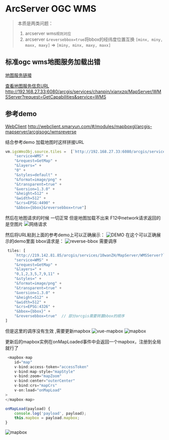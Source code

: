 # ArcServer OGC WMS
> 本质是两类问题：  
> 1. arcserver wms`规则对应`
> 2. arcserver `&reversebbox=true`将bbox的经纬度位置互换 `[minx, miny, maxx, maxy]` => `[miny, minx, maxy, maxx]`

## 标准ogc wms地图服务加载出错
[地图服务链接](http://192.168.27.33:6080/arcgis/services/chanpin/xianxzq/MapServer/WMSServer)


[查看地图服务信息URL](http://192.168.27.33:6080/arcgis/services/chanpin/xianxzq/MapServer/WMSServer?request=GetCapabilities&service=WMS )
http://192.168.27.33:6080/arcgis/services/chanpin/xianxzq/MapServer/WMSServer?request=GetCapabilities&service=WMS 

## 参考demo
[WebClient](http://webclient.smaryun.com/#/modules/mapboxgl/arcgis-mapserver/arcgisogc/wmsreverse)
http://webclient.smaryun.com/#/modules/mapboxgl/arcgis-mapserver/arcgisogc/wmsreverse

结合参考demo 加载地图时这样拼接URL
``` javascript
vm.igsWmsObj.source.tiles =  [`http://192.168.27.33:6080/arcgis/services/chanpin/xianxzq/MapServer/WMSServer?`+
    "service=WMS" +
    "&request=GetMap" +
    "&layers=" +
    "0" +
    "&styles=default" +
    "&format=image/png" +
    "&transparent=true" +
    "&version=1.3.0" + 
    "&height=512" +
    "&width=512" +
    "&crs=EPSG:4490" +
    "&bbox={bbox}&reversebbox=true"]
```
然后在地图请求的时候 一切正常 但是地图加载不出来
F12中network请求返回的是空图片
![网络请求](../../static/modules/mapboxgl/fqa/arcserver/wms/http.png)

然后将URL粘到上面的参考demo上可以正确展示：
![DEMO](../../static/modules/mapboxgl/fqa/arcserver/wms/demo-show.png)
在这个可以正确展示的demo里面 bbox请求是：
![reverse-bbox](../../static/modules/mapboxgl/fqa/arcserver/wms/reverse-bbox.png)
需要调序
``` javascript
 tiles: [
    `http://219.142.81.85/arcgis/services/10wanZH/MapServer/WMSServer?` +
    "service=WMS" +
    "&request=GetMap" +
    "&layers=" +
    "0,1,2,3,5,7,9,11" +
    "&styles=" +
    "&format=image/png" +
    "&transparent=true" +
    "&version=1.3.0" + 
    "&height=512" +
    "&width=512" +
    "&crs=EPSG:4326" +
    "&bbox={bbox}" + 
    "&reversebbox=true"  // 部分arcgis需要转置bbox的顺序
]
```
但是这里的调序没有生效 ,需要更新mapbox
![vue-mapbox](../../static/modules/mapboxgl/fqa/arcserver/wms/vue-mapboxgl.png)
![mapbox](../../static/modules/mapboxgl/fqa/arcserver/wms/mapbox.png)


更新后的mapbox实例在onMapLoaded事件中会返回一个mapbox，注册到全局就行了
``` javascript
 <mapbox-map
    id="map"
    v-bind:access-token="accessToken"
    v-bind:map-style="mapStyle"
    v-bind:zoom="mapZoom"
    v-bind:center="outerCenter"
    v-bind:crs="mapCrs"
    v-on:load="onMapLoad"
>
</mapbox-map>

onMapLoad(payload) {
    console.log('payload', payload);
    this.mapbox = payload.mapbox;
}
```
![mapbox](../../static/modules/mapboxgl/fqa/arcserver/wms/payload.png)
